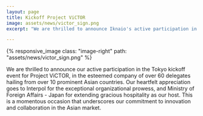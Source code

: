 ```yaml
---
layout: page
title: Kickoff Project ViCTOR
image: assets/news/victor_sign.png
excerpt: "We are thrilled to announce Iknaio's active participation in the Tokyo kickoff event for Project ViCTOR."

---
```

{% responsive_image class: "image-right" path: "assets/news/victor_sign.png" %}

We are thrilled to announce our active participation in the Tokyo kickoff event for Project ViCTOR, in the esteemed company of over 60 delegates hailing from over 10 prominent Asian countries. Our heartfelt appreciation goes to Interpol for the exceptional organizational prowess, and Ministry of Foreign Affairs - Japan for extending gracious hospitality as our host. This is a momentous occasion that underscores our commitment to innovation and collaboration in the Asian market.